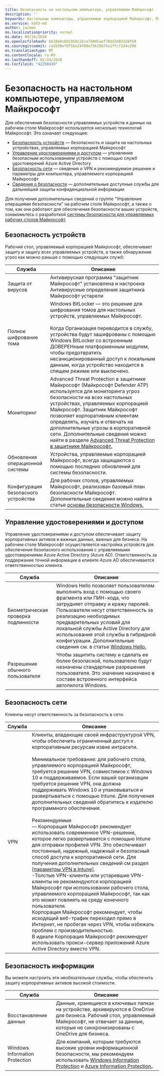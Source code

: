 ```yaml
---
title: Безопасность на настольном компьютере, управляемом Майкрософт
description: ''
keywords: Настольные компьютеры, управляемые корпорацией Майкрософт, Microsoft 365, служба, документация
ms.service: m365-md
author: jaimeo
ms.localizationpriority: normal
ms.date: 09/24/2018
ms.openlocfilehash: 6b18b0c681950c2bce75045aef70dd3d021b0fb9
ms.sourcegitcommit: ca2b58ef8f5be24f09e73620b74a1ffcf2d4c290
ms.translationtype: MT
ms.contentlocale: ru-RU
ms.lasthandoff: 02/24/2020
ms.locfileid: "42250439"
---
```

# <a name="security-in-microsoft-managed-desktop"></a>Безопасность на настольном компьютере, управляемом Майкрософт

<!--Security, also Onboarding doc: data handling/store, privileged account access -->

Для обеспечения безопасности управляемых устройств и данных на рабочем столе Майкрософт используется несколько технологий Майкрософт. Это означает следующее: 


- [Безопасность устройств](#device-security) — безопасность и защита на настольных устройствах, управляемых корпорацией Майкрософт
- [Управление удостоверениями и доступом](#identity-and-access-management) — управление безопасным использованием устройств с помощью служб удостоверений Azure Active Directory
- [Безопасность сети](#network-security) — сведения о VPN и рекомендуемое решение и параметры для компьютера, управляемого корпорацией Майкрософт
- [Сведения о безопасности](#information-security) — дополнительные доступные службы для дальнейшей защиты конфиденциальной информации 


Для получения дополнительных сведений о группе "Управление операциями безопасности" на рабочем столе Майкрософт, а также о том, как они работают для обеспечения безопасности ваших устройств, ознакомьтесь с разработкой [системы безопасности для управляемых рабочих столов Майкрософт](https://www.microsoft.com/videoplayer/embed/RE4q6nP). 

## <a name="device-security"></a>Безопасность устройств

Рабочий стол, управляемый корпорацией Майкрософт, обеспечивает защиту и защиту всех управляемых устройств, а также обнаружение угроз как можно раньше с помощью следующих служб:

Служба | Описание
--- | ---
Защита от вирусов | Антивирусная программа "защитник Майкрософт" установлена и настроена<br>Антивирусные определения защитника Майкрософт устарели
Полное шифрование тома |    Windows BitLocker — это решение для шифрования томов для настольных устройств, управляемых Майкрософт.<br><br>Когда Организация переводится в службу, устройства будут зашифрованы с помощью Windows BitLocker со встроенным ДОВЕРЕНным платформенным модулем, чтобы предотвратить несанкционированный доступ к локальным данным, когда устройство находится в спящем режиме или выключено. 
Мониторинг |    Advanced Threat Protection в защитнике Майкрософт (Майкрософт Defender ATP) используется для мониторинга угроз безопасности на всех настольных устройствах, управляемых корпорацией Майкрософт. Защитник Майкрософт позволяет корпоративным клиентам определять, изучать и отвечать на дополнительные угрозы в корпоративной сети. Дополнительные сведения можно найти в разделе [Advanced Threat Protection в защитнике Майкрософт.](https://docs.microsoft.com/windows/threat-protection/windows-defender-atp/windows-defender-advanced-threat-protection) 
Обновления операционной системы |  Устройства, управляемые корпорацией Майкрософт, всегда защищаются с помощью последних обновлений для системы безопасности.
Конфигурация безопасного устройства |   Для рабочих столов, управляемых Майкрософт, реализован базовый план безопасности Майкрософт. Дополнительные сведения можно найти в статье [основы безопасности Windows.](https://docs.microsoft.com/windows/security/threat-protection/windows-security-baselines)



## <a name="identity-and-access-management"></a>Управление удостоверениями и доступом

Управление удостоверениями и доступом обеспечивает защиту корпоративных активов и важных данных, важных для бизнеса. На рабочем столе Майкрософт осуществляется настройка устройств для обеспечения безопасного использования с управляемыми удостоверениями Azure Active Directory (Azure AD). Ответственность за поддержание точной информации в клиенте Azure AD обеспечивается ответственностью клиента. 

Служба | Описание
--- | ---
Биометрическая проверка подлинности |  Windows Hello позволяет пользователям выполнять вход с помощью своего фрагмента или ПИН-кода, что затрудняет отправку и кражу паролей. Пользователи несут ответственность за реализацию необходимых предварительных условий для локальной службы Active Directory для использования этой службы в гибридной конфигурации. Дополнительные сведения см. в статье [Windows Hello.](https://docs.microsoft.com/windows-hardware/design/device-experiences/windows-hello) 
Разрешение обычного пользователя |  Чтобы защитить систему и сделать ее более безопасной, пользователю будут назначены стандартные разрешения пользователя. Это значение назначено в составе встроенного интерфейса автопилота Windows.



## <a name="network-security"></a>Безопасность сети

Клиенты несут ответственность за безопасность в сети. 

Служба | Описание
--- | ---
VPN | Клиенты, владеющие своей инфраструктурой VPN, чтобы обеспечить ограниченный доступ к корпоративным ресурсам извне интрасети.<br><br>Минимальное требование: для рабочего стола, управляемого корпорацией Майкрософт, требуется решение VPN, совместимое с Windows 10 и поддерживаемое. Если вашей организации требуется решение VPN, она должна поддерживать Windows 10 и упаковываться и развертываться с помощью Intune. Для получения дополнительных сведений обратитесь к издателю программного обеспечения.<br><br>Рекомендуемые<br>— Корпорация Майкрософт рекомендует использовать современное VPN-решение, которое легко развертывается с помощью Intune для отправки профилей VPN. Это обеспечивает постоянный, надежный, надежный и безопасный способ доступа к корпоративной сети. Для получения дополнительных сведений см раздел [[параметры VPN в Intune]](https://docs.microsoft.com/intune/vpn-settings-configure).<br>-Толстые VPN-клиенты или устаревшие VPN-клиенты не рекомендуются корпорацией Майкрософт при использовании рабочего стола, управляемого корпорацией Майкрософт, так как это может повлиять на среду конечного пользователя.<br>Корпорация Майкрософт рекомендует, чтобы исходящий веб-трафик переходил прямо в Интернет, не пробегая через VPN, чтобы избежать проблем с производительностью.<br>В идеале Корпорация Майкрософт рекомендует использовать прокси-сервер приложений Azure Active Directory вместо VPN.


## <a name="information-security"></a>Безопасность информации

Вы можете настроить эти необязательные службы, чтобы обеспечить защиту корпоративных активов высокой стоимости. 

Служба | Описание
--- | ---
Восстановление данных  | Данные, хранящиеся в ключевых папках на устройстве, архивируются в OneDrive для бизнеса. Рабочий стол, управляемый Майкрософт, не отвечает за данные, которые не синхронизированы с OneDrive для бизнеса. 
Windows Information Protection |    Для компаний, которым требуются высокие уровни информационной безопасности, мы рекомендуем использовать [Windows Information Protection](https://docs.microsoft.com/windows/threat-protection/windows-information-protection/protect-enterprise-data-using-wip) и [Azure Information Protection.](https://www.microsoft.com/cloud-platform/azure-information-protection). 

